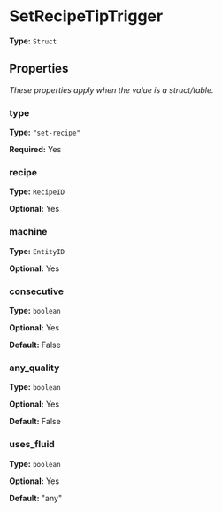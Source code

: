# SetRecipeTipTrigger

**Type:** `Struct`

## Properties

*These properties apply when the value is a struct/table.*

### type

**Type:** `"set-recipe"`

**Required:** Yes

### recipe

**Type:** `RecipeID`

**Optional:** Yes

### machine

**Type:** `EntityID`

**Optional:** Yes

### consecutive

**Type:** `boolean`

**Optional:** Yes

**Default:** False

### any_quality

**Type:** `boolean`

**Optional:** Yes

**Default:** False

### uses_fluid

**Type:** `boolean`

**Optional:** Yes

**Default:** "any"

